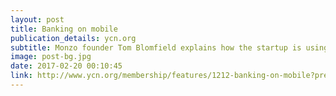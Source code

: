 ```yaml
---
layout: post
title: Banking on mobile 
publication_details: ycn.org
subtitle: Monzo founder Tom Blomfield explains how the startup is using service design to help make banking more useful, and leveraging word of mouth to build its user base along the way.
image: post-bg.jpg
date: 2017-02-20 00:10:45
link: http://www.ycn.org/membership/features/1212-banking-on-mobile?preview=true
---
```

